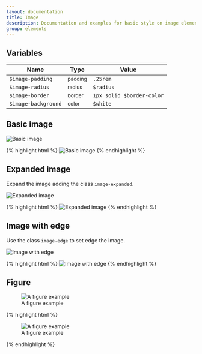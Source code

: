 ```yaml
---
layout: documentation
title: Image
description: Documentation and examples for basic style on image element.
group: elements
---
```



## Variables

| Name  | Type  | Value |
| ----- | ----- | ----- |
| `$image-padding`    | <small>padding</small> | `.25rem` |
| `$image-radius`     | <small>radius</small>  | `$radius` |
| `$image-border`     | <small>border</small>  | <span class="small-box" style="background:#dee2e6"></span> `1px solid $border-color` |
| `$image-background` | <small>color</small>   | <span class="small-box" style="background:#fff"></span> `$white` |


## Basic image

<div class="highlight-example">
  <img data-src="holder.js/200x200" alt="Basic image">
</div>

{% highlight html %}
<img src="..." alt="Basic image">
{% endhighlight %}


## Expanded image

Expand the image adding the class `image-expanded`.

<div class="highlight-example">
  <img data-src="holder.js/100px250" class="image-expanded" alt="Expanded image">
</div>

{% highlight html %}
<img src="..." class="image-expanded" alt="Expanded image">
{% endhighlight %}


## Image with edge

Use the class `image-edge` to set edge the image.

<div class="highlight-example">
  <img data-src="holder.js/200x200" class="image-edge" alt="Image with edge">
</div>

{% highlight html %}
<img src="..." class="image-edge" alt="Image with edge">
{% endhighlight %}


<script src="/assets/js/holder.min.js"></script>

## Figure

<div class="highlight-example">
  <figure class="figure">
    <img src="holder.js/400x300" alt="A figure example">
    <figcaption>A figure example</figcaption>
  </figure>
</div>

{% highlight html %}
<figure class="figure">
  <img src="..." alt="A figure example">
  <figcaption>A figure example</figcaption>
</figure>
{% endhighlight %}


<script src="/assets/js/holder.min.js"></script>